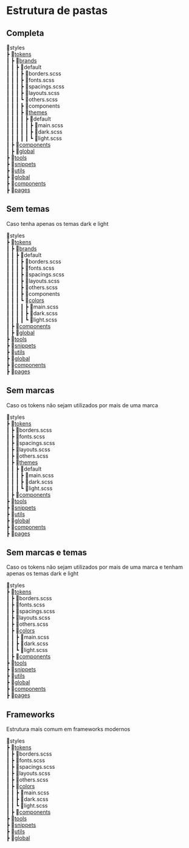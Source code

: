 # Estrutura de pastas

## Completa

📂styles\
┣ 📂[tokens](tokens.md)\
┃ ┣ 📂[brands](tokens#brands)\
┃ ┃ ┣ 📂default\
┃ ┃ ┃ ┣ 📜borders.scss\
┃ ┃ ┃ ┣ 📜fonts.scss\
┃ ┃ ┃ ┣ 📜spacings.scss\
┃ ┃ ┃ ┣ 📜layouts.scss\
┃ ┃ ┃ ┗ 📜others.scss\
┃ ┃ ┃ ┣ 📁components\
┃ ┃ ┃ ┣ 📂[themes](tokens#themes)\
┃ ┃ ┃ ┃ ┣ 📂default\
┃ ┃ ┃ ┃ ┃ ┣ 📜main.scss\
┃ ┃ ┃ ┃ ┃ ┣ 📜dark.scss\
┃ ┃ ┃ ┃ ┃ ┗ 📜light.scss\
┃ ┣ 📂[components](tokens#components)\
┃ ┣ 📂[global](tokens#global)\
┣ 📂[tools](tools.md)\
┣ 📂[snippets](snippets.md)\
┣ 📂[utils](utils.md)\
┣ 📂[global](global.md)\
┣ 📂[components](components.md)\
┣ 📂[pages](pages.md)

## Sem temas
Caso tenha apenas os temas dark e light

📂styles\
┣ 📂[tokens](tokens.md)\
┃ ┣ 📂[brands](tokens#brands)\
┃ ┃ ┣ 📂default\
┃ ┃ ┃ ┣ 📜borders.scss\
┃ ┃ ┃ ┣ 📜fonts.scss\
┃ ┃ ┃ ┣ 📜spacings.scss\
┃ ┃ ┃ ┣ 📜layouts.scss\
┃ ┃ ┃ ┣ 📜others.scss\
┃ ┃ ┃ ┣ 📁components\
┃ ┃ ┃ ┗ 📂[colors](tokens#themes)\
┃ ┃ ┃ ┃ ┣ 📜main.scss\
┃ ┃ ┃ ┃ ┣ 📜dark.scss\
┃ ┃ ┃ ┃ ┗ 📜light.scss\
┃ ┣ 📂[components](tokens#components)\
┃ ┣ 📂[global](tokens#global)\
┣ 📂[tools](tools.md)\
┣ 📂[snippets](snippets.md)\
┣ 📂[utils](utils.md)\
┣ 📂[global](global.md)\
┣ 📂[components](components.md)\
┣ 📂[pages](pages.md)

## Sem marcas
Caso os tokens não sejam utilizados por mais de uma marca

📂styles\
┣ 📂[tokens](tokens.md)\
┃ ┣ 📜borders.scss\
┃ ┣ 📜fonts.scss\
┃ ┣ 📜spacings.scss\
┃ ┣ 📜layouts.scss\
┃ ┣ 📜others.scss\
┃ ┣ 📂[themes](tokens#themes)\
┃ ┃ ┣ 📂default\
┃ ┃ ┃ ┣ 📜main.scss\
┃ ┃ ┃ ┣ 📜dark.scss\
┃ ┃ ┃ ┗ 📜light.scss\
┃ ┣ 📂[components](tokens#components)\
┣ 📂[tools](tools.md)\
┣ 📂[snippets](snippets.md)\
┣ 📂[utils](utils.md)\
┣ 📂[global](global.md)\
┣ 📂[components](components.md)\
┣ 📂[pages](pages.md)

## Sem marcas e temas
Caso os tokens não sejam utilizados por mais de uma marca e tenham apenas os temas dark e light

📂styles\
┣ 📂[tokens](tokens.md)\
┃ ┣ 📜borders.scss\
┃ ┣ 📜fonts.scss\
┃ ┣ 📜spacings.scss\
┃ ┣ 📜layouts.scss\
┃ ┣ 📜others.scss\
┃ ┣ 📂[colors](tokens#themes)\
┃ ┃ ┣ 📜main.scss\
┃ ┃ ┣ 📜dark.scss\
┃ ┃ ┗ 📜light.scss\
┃ ┣ 📂[components](tokens#components)\
┣ 📂[tools](tools.md)\
┣ 📂[snippets](snippets.md)\
┣ 📂[utils](utils.md)\
┣ 📂[global](global.md)\
┣ 📂[components](components.md)\
┣ 📂[pages](pages.md)

## Frameworks
Estrutura mais comum em frameworks modernos

📂styles\
┣ 📂[tokens](tokens.md)\
┃ ┣ 📜borders.scss\
┃ ┣ 📜fonts.scss\
┃ ┣ 📜spacings.scss\
┃ ┣ 📜layouts.scss\
┃ ┣ 📜others.scss\
┃ ┣ 📂[colors](tokens#themes)\
┃ ┃ ┣ 📜main.scss\
┃ ┃ ┣ 📜dark.scss\
┃ ┃ ┗ 📜light.scss\
┃ ┣ 📂[components](tokens#components)\
┣ 📂[tools](tools.md)\
┣ 📂[snippets](snippets.md)\
┣ 📂[utils](utils.md)\
┣ 📂[global](global.md)